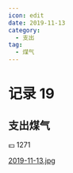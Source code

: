 ```yaml
---
icon: edit
date: 2019-11-13
category:
  - 支出
tag:
  - 煤气
---
```


# 记录 19

## 支出煤气

:yen: 1271

[2019-11-13.jpg](https://i.postimg.cc/xCxRfD1f/2019-11-13.jpg)
